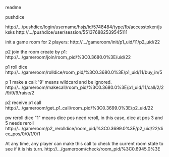 readme

pushdice
  
http://.../pushdice/login/username/hsjs/id/5748484/type/fb/accesstoken/jsksks
http://.../pushdice/user/session/551376882539545111

init a game room for 2 players:
http://.../gameroom/init/p1_uid/11/p2_uid/22

p2 join the room create by p1:
http://.../gameroom/join/room_pid/%3C0.3680.0%3E/uid/22

p1 roll dice
http://.../gameroom/rolldice/room_pid/%3C0.3680.0%3E/p1_uid/11/buy_in/5

p 1 make a call: '9' means wildcard and be ignored.
http://.../gameroom/makecall/room_pid/%3C0.3680.0%3E/p1_uid/11/call/2/2/9/9/9/raise/2

p2 receive p1 call
http://.../gameroom/get_p1_call/room_pid/%3C0.3699.0%3E/p2_uid/22

pw reroll dice
"1" means dice pos need reroll, in this case, dice at pos 3 and 5 needs reroll
http://.../gameroom/p2_rerolldice/room_pid/%3C0.3699.0%3E/p2_uid/22/dice_pos/0/0/1/0/1

At any time, any player can make this call to check the current room state to see if it is his turn.
http://.../gameroom/check/room_pid/%3C0.6945.0%3E
